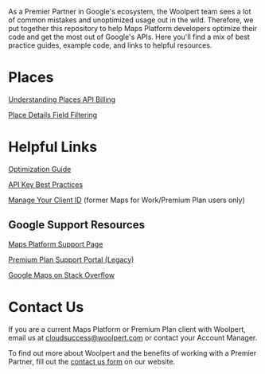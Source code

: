 As a Premier Partner in Google's ecosystem, the Woolpert team sees a lot of common mistakes and unoptimized usage out in the wild. Therefore, we put together this repository to help Maps Platform developers optimize their code and get the most out of Google's APIs. Here you'll find a mix of best practice guides, example code, and links to helpful resources.

# Places
[Understanding Places API Billing](docs/places-api-billing)

[Place Details Field Filtering](docs/place-details-fields)

# Helpful Links
[Optimization Guide](https://developers.google.com/maps/optimization-guide)

[API Key Best Practices](https://developers.google.com/maps/api-key-best-practices)

[Manage Your Client ID](https://google.secure.force.com/apex/MapsDomain) (former Maps for Work/Premium Plan users only)

## Google Support Resources
[Maps Platform Support Page](https://console.cloud.google.com/google/maps-apis/support)

[Premium Plan Support Portal (Legacy)](https://google.secure.force.com)

[Google Maps on Stack Overflow](https://stackoverflow.com/questions/tagged/google-maps)

# Contact Us
If you are a current Maps Platform or Premium Plan client with Woolpert, email us at [cloudsuccess@woolpert.com](mailto:cloudsuccess@woolpert.com) or contact your Account Manager.

To find out more about Woolpert and the benefits of working with a Premier Partner, fill out the [contact us form](https://woolpert.com/google/#gcontact) on our website.
